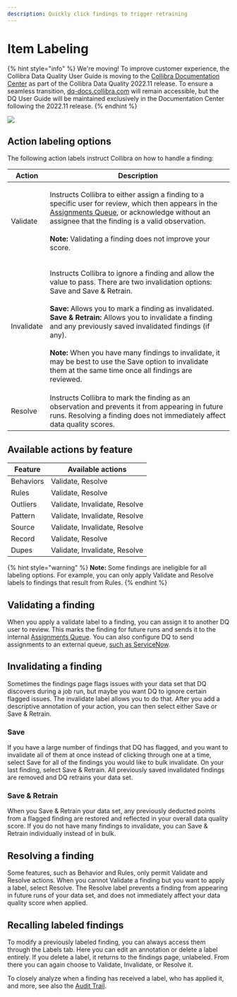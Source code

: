 ```yaml
---
description: Quickly click findings to trigger retraining
---
```


# Item Labeling

{% hint style="info" %}
We're moving! To improve customer experience, the Collibra Data Quality User Guide is moving to the [Collibra Documentation Center](https://productresources.collibra.com/docs/collibra/latest/Content/Home.htm) as part of the Collibra Data Quality 2022.11 release. To ensure a seamless transition, [dq-docs.collibra.com](../../) will remain accessible, but the DQ User Guide will be maintained exclusively in the Documentation Center following the 2022.11 release.&#x20;
{% endhint %}

![](../../.gitbook/assets/item\_label.gif)

## Action labeling options

The following action labels instruct Collibra on how to handle a finding:

| Action     | Description                                                                                                                                                                                                                                                                                                                                                                                                                                                                                                                                      |
| ---------- | ------------------------------------------------------------------------------------------------------------------------------------------------------------------------------------------------------------------------------------------------------------------------------------------------------------------------------------------------------------------------------------------------------------------------------------------------------------------------------------------------------------------------------------------------ |
| Validate   | <p>Instructs Collibra to either assign a finding to a specific user for review, which then appears in the <a href="../assignments-queue/">Assignments Queue</a>, or acknowledge without an assignee that the finding is a valid observation. <br><br><strong>Note:</strong> Validating a finding does not improve your score.</p>                                                                                                                                                                                                                |
| Invalidate | <p>Instructs Collibra to ignore a finding and allow the value to pass. There are two invalidation options: Save and Save &#x26; Retrain.<br><br><strong>Save:</strong> Allows you to mark a finding as invalidated.<br><strong>Save &#x26; Retrain:</strong> Allows you to invalidate a finding and any previously saved invalidated findings (if any). <br><br><strong>Note:</strong> When you have many findings to invalidate, it may be best to use the Save option to invalidate them at the same time once all findings are reviewed. </p> |
| Resolve    | Instructs Collibra to mark the finding as an observation and prevents it from appearing in future runs. Resolving a finding does not immediately affect data quality scores.                                                                                                                                                                                                                                                                                                                                                                     |

## Available actions by feature

| Feature   | Available actions             |
| --------- | ----------------------------- |
| Behaviors | Validate, Resolve             |
| Rules     | Validate, Resolve             |
| Outliers  | Validate, Invalidate, Resolve |
| Pattern   | Validate, Invalidate, Resolve |
| Source    | Validate, Invalidate, Resolve |
| Record    | Validate, Resolve             |
| Dupes     | Validate, Invalidate, Resolve |

{% hint style="warning" %}
**Note:** Some findings are ineligible for all labeling options. For example, you can only apply Validate and Resolve labels to findings that result from Rules.&#x20;
{% endhint %}

## Validating a finding

When you apply a validate label to a finding, you can assign it to another DQ user to review. This marks the finding for future runs and sends it to the internal [Assignments Queue](../assignments-queue/). You can also configure DQ to send assignments to an external queue, [such as ServiceNow](../assignments-queue/external-assignment.md).

## Invalidating a finding

Sometimes the findings page flags issues with your data set that DQ discovers during a job run, but maybe you want DQ to ignore certain flagged issues. The invalidate label allows you to do that. After you add a descriptive annotation of your action, you can then select either Save or Save & Retrain.&#x20;

### Save

If you have a large number of findings that DQ has flagged, and you want to invalidate all of them at once instead of clicking through one at a time, select Save for all of the findings you would like to bulk invalidate. On your last finding, select Save & Retrain. All previously saved invalidated findings are removed and DQ retrains your data set.&#x20;

### Save & Retrain

When you Save & Retrain your data set, any previously deducted points from a flagged finding are restored and reflected in your overall data quality score. If you do not have many findings to invalidate, you can Save & Retrain individually instead of in bulk.&#x20;

## Resolving a finding

Some features, such as Behavior and Rules, only permit Validate and Resolve actions. When you cannot Validate a finding but you want to apply a label, select Resolve. The Resolve label prevents a finding from appearing in future runs of your data set, and does not immediately affect your data quality score when applied.&#x20;

## Recalling labeled findings

To modify a previously labeled finding, you can always access them through the Labels tab. Here you can edit an annotation or delete a label entirely. If you delete a label, it returns to the findings page, unlabeled. From there you can again choose to Validate, Invalidate, or Resolve it.&#x20;

To closely analyze when a finding has received a label, who has applied it, and more, see also the [Audit Trail](../../admin/audit/dataset-audit-trail.md).

